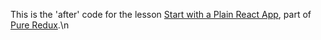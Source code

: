 This is the 'after' code for the lesson [Start with a Plain React App](https://daveceddia.podia.com/courses/pure-redux/53990-the-basics/152866-start-with-a-plain-react-app), part of [Pure Redux](https://daveceddia.com/pure-redux/).\n
